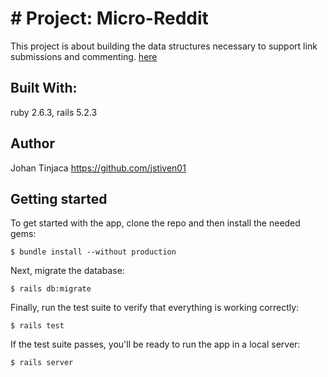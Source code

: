 # # Project: Micro-Reddit

This project is about building the data structures necessary to support link submissions and commenting. [here](https://www.theodinproject.com/courses/ruby-on-rails/lessons/building-with-active-record-ruby-on-rails#project-2-micro-reddit)


## Built With:
ruby 2.6.3, rails 5.2.3

## Author
Johan Tinjaca https://github.com/jstiven01

## Getting started

To get started with the app, clone the repo and then install the needed gems:

```
$ bundle install --without production
```

Next, migrate the database:

```
$ rails db:migrate
```

Finally, run the test suite to verify that everything is working correctly:

```
$ rails test
```

If the test suite passes, you'll be ready to run the app in a local server:

```
$ rails server
```